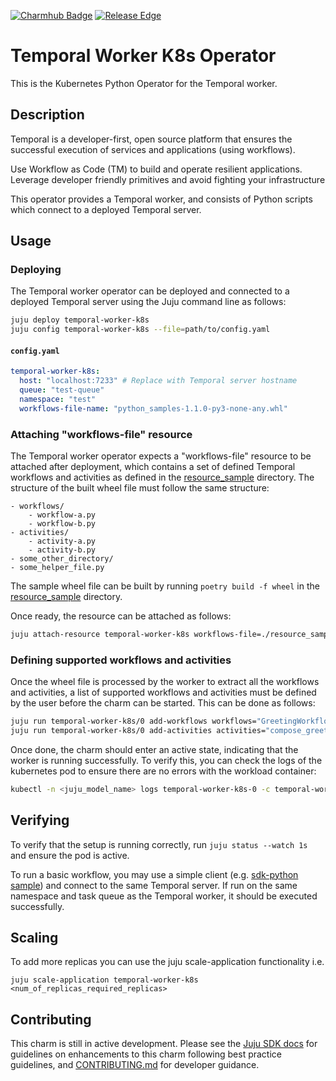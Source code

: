 [![Charmhub Badge](https://charmhub.io/temporal-worker-k8s/badge.svg)](https://charmhub.io/temporal-worker-k8s)
[![Release Edge](https://github.com/canonical/temporal-worker-k8s-operator/actions/workflows/publish_charm.yaml/badge.svg)](https://github.com/canonical/temporal-worker-k8s-operator/actions/workflows/publish_charm.yaml)

# Temporal Worker K8s Operator

This is the Kubernetes Python Operator for the Temporal worker.

## Description

Temporal is a developer-first, open source platform that ensures the successful
execution of services and applications (using workflows).

Use Workflow as Code (TM) to build and operate resilient applications. Leverage
developer friendly primitives and avoid fighting your infrastructure

This operator provides a Temporal worker, and consists of Python scripts which
connect to a deployed Temporal server.

## Usage

### Deploying

The Temporal worker operator can be deployed and connected to a deployed
Temporal server using the Juju command line as follows:

```bash
juju deploy temporal-worker-k8s
juju config temporal-worker-k8s --file=path/to/config.yaml
```

#### **`config.yaml`**

```yaml
temporal-worker-k8s:
  host: "localhost:7233" # Replace with Temporal server hostname
  queue: "test-queue"
  namespace: "test"
  workflows-file-name: "python_samples-1.1.0-py3-none-any.whl"
```

### Attaching "workflows-file" resource

The Temporal worker operator expects a "workflows-file" resource to be attached
after deployment, which contains a set of defined Temporal workflows and
activities as defined in the [resource_sample](./resource_sample/) directory.
The structure of the built wheel file must follow the same structure:

```
- workflows/
    - workflow-a.py
    - workflow-b.py
- activities/
    - activity-a.py
    - activity-b.py
- some_other_directory/
- some_helper_file.py
```

The sample wheel file can be built by running `poetry build -f wheel` in the
[resource_sample](./resource_sample/) directory.

Once ready, the resource can be attached as follows:

```bash
juju attach-resource temporal-worker-k8s workflows-file=./resource_sample/dist/python_samples-1.1.0-py3-none-any.whl
```

### Defining supported workflows and activities

Once the wheel file is processed by the worker to extract all the workflows and
activities, a list of supported workflows and activities must be defined by the
user before the charm can be started. This can be done as follows:

```bash
juju run temporal-worker-k8s/0 add-workflows workflows="GreetingWorkflow"
juju run temporal-worker-k8s/0 add-activities activities="compose_greeting"
```

Once done, the charm should enter an active state, indicating that the worker is
running successfully. To verify this, you can check the logs of the kubernetes
pod to ensure there are no errors with the workload container:

```bash
kubectl -n <juju_model_name> logs temporal-worker-k8s-0 -c temporal-worker -f
```

## Verifying

To verify that the setup is running correctly, run `juju status --watch 1s` and
ensure the pod is active.

To run a basic workflow, you may use a simple client (e.g.
[sdk-python sample](https://github.com/temporalio/sdk-python#quick-start)) and
connect to the same Temporal server. If run on the same namespace and task queue
as the Temporal worker, it should be executed successfully.

## Scaling

To add more replicas you can use the juju scale-application functionality i.e.

```
juju scale-application temporal-worker-k8s <num_of_replicas_required_replicas>
```

## Contributing

This charm is still in active development. Please see the
[Juju SDK docs](https://juju.is/docs/sdk) for guidelines on enhancements to this
charm following best practice guidelines, and
[CONTRIBUTING.md](./CONTRIBUTING.md) for developer guidance.
